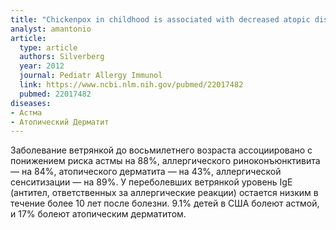 ```yaml
---
title: "Chickenpox in childhood is associated with decreased atopic disorders, IgE, allergic sensitization, and leukocyte subsets"
analyst: amantonio
article:
  type: article
  authors: Silverberg
  year: 2012
  journal: Pediatr Allergy Immunol
  link: https://www.ncbi.nlm.nih.gov/pubmed/22017482
  pubmed: 22017482
diseases:
- Астма
- Атопический Дерматит
---
```


Заболевание ветрянкой до восьмилетнего возраста ассоциировано с понижением риска астмы на 88%, аллергического риноконъюнктивита — на 84%, атопического дерматита — на 43%, аллергической сенситизации — на 89%.
У переболевших ветрянкой уровень IgE (антител, ответственных за аллергические реакции) остается низким в течение более 10 лет после болезни.
9.1% детей в США болеют астмой, и 17% болеют атопическим дерматитом.
